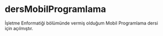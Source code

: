 # dersMobilProgramlama
İşletme Enformatiği bölümünde vermiş olduğum Mobil Programlama dersi için açılmıştır.
